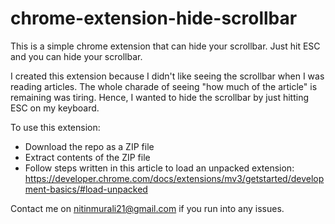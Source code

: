 # chrome-extension-hide-scrollbar
This is a simple chrome extension that can hide your scrollbar. Just hit ESC and you can hide your scrollbar.

I created this extension because I didn't like seeing the scrollbar when I was reading articles. The whole charade of seeing "how much of the article" is remaining was tiring.
Hence, I wanted to hide the scrollbar by just hitting ESC on my keyboard. 

To use this extension:
- Download the repo as a ZIP file
- Extract contents of the ZIP file
- Follow steps written in this article to load an unpacked extension: https://developer.chrome.com/docs/extensions/mv3/getstarted/development-basics/#load-unpacked

Contact me on nitinmurali21@gmail.com if you run into any issues.

